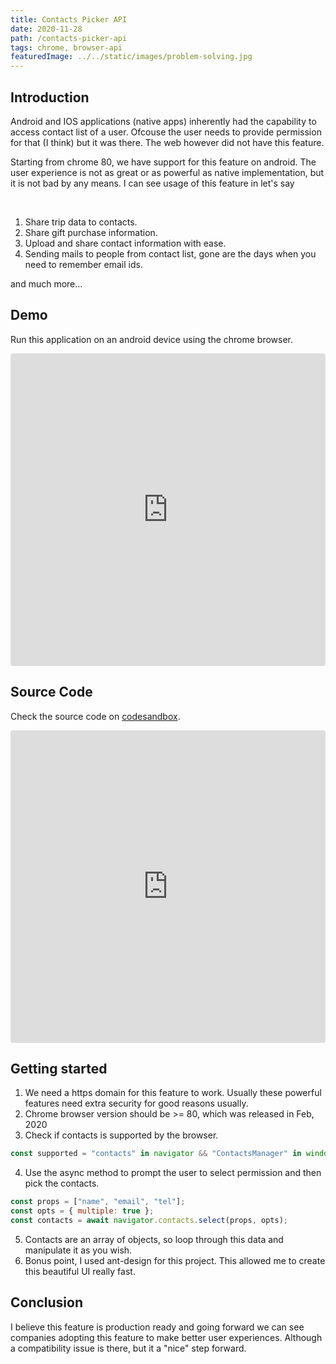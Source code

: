 ```yaml
---
title: Contacts Picker API
date: 2020-11-28
path: /contacts-picker-api
tags: chrome, browser-api
featuredImage: ../../static/images/problem-solving.jpg
---
```



## Introduction
Android and IOS applications (native apps) inherently had the capability to access contact list of a user. Ofcouse the user needs to provide permission for that (I think) but it was there. The web however did not have this feature.

Starting from chrome 80, we have support for this feature on android. The user experience is not as great or as powerful as native implementation, but it is not bad by any means. I can see usage of this feature in let's say 

<br />

1. Share trip data to contacts.
2. Share gift purchase information.
3. Upload and share contact information with ease.
4. Sending mails to people from contact list, gone are the days when you need to remember email ids.

and much more...

## Demo

Run this application on an android device using the chrome browser.

<iframe src="https://codesandbox.io/embed/react-contact-picker-demo-i7q7q?fontsize=14&hidenavigation=1&theme=dark&view=preview"
     style="width:100%; height:500px; border:0; border-radius: 4px; overflow:hidden;"
     title="react-contact-picker-demo"
     allow="accelerometer; ambient-light-sensor; camera; encrypted-media; geolocation; gyroscope; hid; microphone; midi; payment; usb; vr; xr-spatial-tracking"
     sandbox="allow-forms allow-modals allow-popups allow-presentation allow-same-origin allow-scripts"
   ></iframe>

## Source Code

Check the source code on [codesandbox](https://codesandbox.io/s/magical-mclean-i7q7q?file=/src/App.js&resolutionWidth=405&resolutionHeight=675).
<iframe src="https://codesandbox.io/embed/react-contact-picker-demo-i7q7q?fontsize=14&hidenavigation=1&theme=dark&view=editor"
     style="width:100%; height:500px; border:0; border-radius: 4px; overflow:hidden;"
     title="react-contact-picker-demo"
     allow="accelerometer; ambient-light-sensor; camera; encrypted-media; geolocation; gyroscope; hid; microphone; midi; payment; usb; vr; xr-spatial-tracking"
     sandbox="allow-forms allow-modals allow-popups allow-presentation allow-same-origin allow-scripts"
   ></iframe>

## Getting started

1. We need a https domain for this feature to work. Usually these powerful features need extra security for good reasons usually.
2. Chrome browser version should be >= 80, which was released in Feb, 2020
3. Check if contacts is supported by the browser.
```js
const supported = "contacts" in navigator && "ContactsManager" in window;
```
4. Use the async method to prompt the user to select permission and then pick the contacts.
```js
const props = ["name", "email", "tel"];
const opts = { multiple: true };
const contacts = await navigator.contacts.select(props, opts);
```
5. Contacts are an array of objects, so loop through this data and manipulate it as you wish.
6. Bonus point, I used ant-design for this project. This allowed me to create this beautiful UI really fast.

## Conclusion

I believe this feature is production ready and going forward we can see companies adopting this feature to make better user experiences. Although a compatibility issue is there, but it a "nice" step forward.

